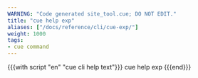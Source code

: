 ```yaml
---
WARNING: "Code generated site_tool.cue; DO NOT EDIT."
title: "cue help exp"
aliases: ["/docs/reference/cli/cue-exp/"]
weight: 1000
tags:
- cue command
---
```


{{{with script "en" "cue cli help text"}}}
cue help exp
{{{end}}}

